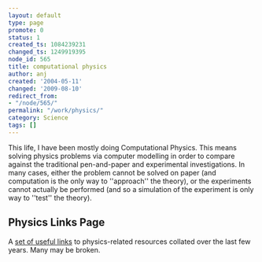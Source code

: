 ```yaml
---
layout: default
type: page
promote: 0
status: 1
created_ts: 1084239231
changed_ts: 1249919395
node_id: 565
title: computational physics
author: anj
created: '2004-05-11'
changed: '2009-08-10'
redirect_from:
- "/node/565/"
permalink: "/work/physics/"
category: Science
tags: []
---
```

This life, I have been mostly doing Computational Physics.  This means solving physics problems via computer modelling in order to compare against the traditional pen-and-paper and experimental investigations.  In many cases, either the problem cannot be solved on paper (and computation is the only way to ''approach'' the theory), or the experiments cannot actually be performed (and so a simulation of the experiment is only way to ''test'' the theory).

Physics Links Page
------------------
A [set of useful links](physics/plinks) to physics-related resources collated over the last few years. Many may be broken. 
